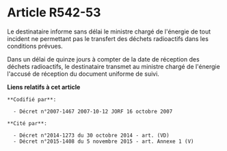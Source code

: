 # Article R542-53

Le destinataire informe sans délai le ministre chargé de l'énergie de tout incident ne permettant pas le transfert des
déchets radioactifs dans les conditions prévues.

Dans un délai de quinze jours à compter de la date de réception des déchets radioactifs, le destinataire transmet au ministre
chargé de l'énergie l'accusé de réception du document uniforme de suivi.

**Liens relatifs à cet article**

	**Codifié par**:

	  - Décret n°2007-1467 2007-10-12 JORF 16 octobre 2007

	**Cité par**:

	  - Décret n°2014-1273 du 30 octobre 2014 - art. (VD)
	  - Décret n°2015-1408 du 5 novembre 2015 - art. Annexe 1 (V)
